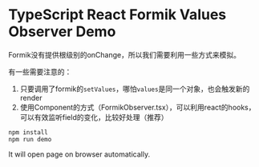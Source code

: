 TypeScript React Formik Values Observer Demo
=================================

Formik没有提供根级别的onChange，所以我们需要利用一些方式来模拟。

有一些需要注意的：

1. 只要调用了formik的`setValues`，哪怕`values`是同一个对象，也会触发新的render
2. 使用Component的方式（FormikObserver.tsx），可以利用react的hooks，可以有效监听field的变化，比较好处理（推荐）

```
npm install
npm run demo
```

It will open page on browser automatically.
